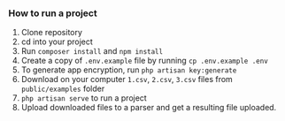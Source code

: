 ### How to run a project
1. Clone repository
2. cd into your project
3. Run ```composer install``` and ```npm install```
4. Create a copy of ```.env.example``` file by running ```cp .env.example .env```
5. To generate app encryption, run ```php artisan key:generate```
6. Download on your computer ```1.csv```, ```2.csv```, ```3.csv``` files from ```public/examples``` folder
7. ```php artisan serve``` to run a project
8. Upload downloaded files to a parser and get a resulting file uploaded.
